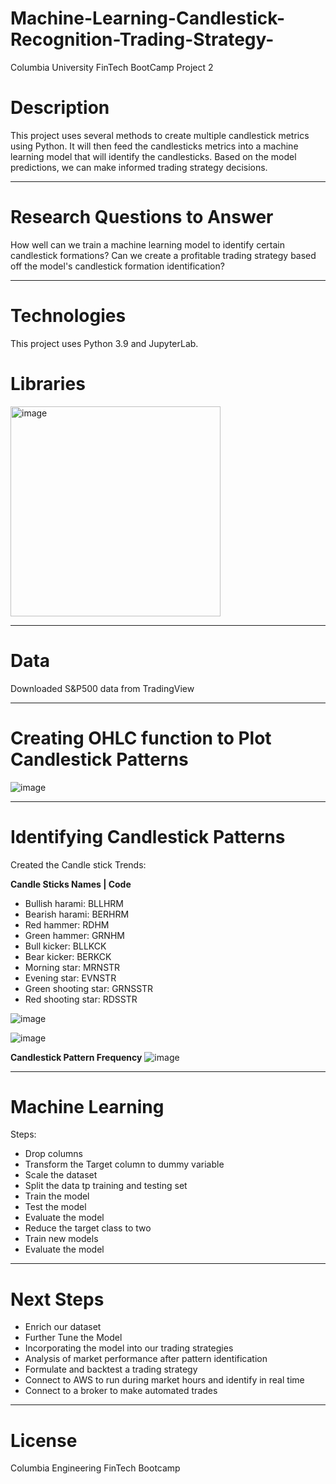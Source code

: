 # Machine-Learning-Candlestick-Recognition-Trading-Strategy-
Columbia University FinTech BootCamp Project 2

# Description

This project uses several methods to create multiple candlestick metrics using Python. It will then feed the candlesticks metrics into a machine learning model that will identify the candlesticks.  Based on the model predictions, we can make informed trading strategy decisions.

---

# Research Questions to Answer
How well can we train a machine learning model to identify certain candlestick formations? Can we create a profitable trading strategy based off the model's candlestick formation identification? 

---

# Technologies
This project uses Python 3.9 and JupyterLab.

# Libraries

<img width="336" alt="image" src="https://user-images.githubusercontent.com/107157533/194448367-9e651488-0592-450d-af8f-bf65c6a9c3c7.png">

---

# Data
Downloaded S&P500 data from TradingView

---

# Creating OHLC function to Plot Candlestick Patterns

![image](https://user-images.githubusercontent.com/107157533/194716331-03963e7a-6de2-434c-84da-01abc0393894.png)


---

# Identifying Candlestick Patterns

Created the Candle stick Trends:

**Candle Sticks Names | Code**

- Bullish harami: BLLHRM
- Bearish harami: BERHRM
- Red hammer: RDHM
- Green hammer: GRNHM
- Bull kicker: BLLKCK
- Bear kicker: BERKCK
- Morning star: MRNSTR
- Evening star: EVNSTR
- Green shooting star: GRNSSTR
- Red shooting star: RDSSTR

![image](https://user-images.githubusercontent.com/107157533/194451132-eba2f9d0-b31a-4a66-b01e-02bbfef34beb.png)

![image](https://user-images.githubusercontent.com/107157533/194451195-3bb68d93-3100-4389-879c-68848ea2b5c6.png)



**Candlestick Pattern Frequency**
![image](https://user-images.githubusercontent.com/107157533/194451341-9151d8b0-0d35-4008-b48a-2dbc782506af.png)

---

# Machine Learning
Steps:
- Drop columns
- Transform the Target column to dummy variable
- Scale the dataset
- Split the data tp training and testing set
- Train the model
- Test the model
- Evaluate the model
- Reduce the target class to two
- Train new models
- Evaluate the model

---

# Next Steps

- Enrich our dataset
- Further Tune the Model
- Incorporating the model into our trading strategies
- Analysis of market performance after pattern identification 
- Formulate and backtest a trading strategy
- Connect to AWS to run during market hours and identify in real time
- Connect to a broker to make automated trades

---

# License
Columbia Engineering FinTech Bootcamp




